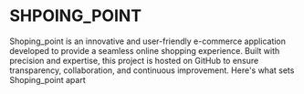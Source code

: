 # SHPOING_POINT
Shoping_point is an innovative and user-friendly e-commerce application developed to provide a seamless online shopping experience. Built with precision and expertise, this project is hosted on GitHub to ensure transparency, collaboration, and continuous improvement. Here's what sets Shoping_point apart
